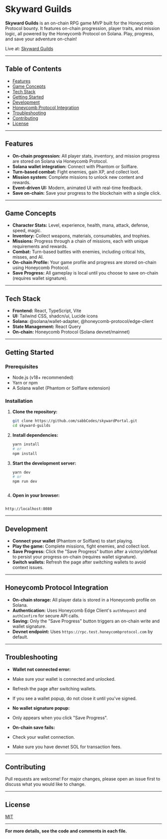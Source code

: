 # Skyward Guilds

**Skyward Guilds** is an on-chain RPG game MVP built for the Honeycomb Protocol bounty. It features on-chain progression, player traits, and mission logic, all powered by the Honeycomb Protocol on Solana. Play, progress, and save your adventure on-chain!

Live at: [Skyward Guilds](https://comforting-marigold-2cb6c1.netlify.app/)

---

## Table of Contents

- [Features](#features)
- [Game Concepts](#game-concepts)
- [Tech Stack](#tech-stack)
- [Getting Started](#getting-started)
- [Development](#development)
- [Honeycomb Protocol Integration](#honeycomb-protocol-integration)
- [Troubleshooting](#troubleshooting)
- [Contributing](#contributing)
- [License](#license)

---

## Features

- **On-chain progression:** All player stats, inventory, and mission progress are stored on Solana via Honeycomb Protocol.
- **Solana wallet integration:** Connect with Phantom or Solflare.
- **Turn-based combat:** Fight enemies, gain XP, and collect loot.
- **Mission system:** Complete missions to unlock new content and rewards.
- **Event-driven UI:** Modern, animated UI with real-time feedback.
- **Save on-chain:** Save your progress to the blockchain with a single click.

---

## Game Concepts

- **Character Stats:** Level, experience, health, mana, attack, defense, speed, magic.
- **Inventory:** Collect weapons, materials, consumables, and trophies.
- **Missions:** Progress through a chain of missions, each with unique requirements and rewards.
- **Combat:** Turn-based battles with enemies, including critical hits, misses, and AI.
- **On-chain Profile:** Your game profile and progress are stored on-chain using Honeycomb Protocol.
- **Save Progress:** All gameplay is local until you choose to save on-chain (requires wallet signature).

---

## Tech Stack

- **Frontend:** React, TypeScript, Vite
- **UI:** Tailwind CSS, shadcn/ui, Lucide icons
- **Solana:** @solana/wallet-adapter, @honeycomb-protocol/edge-client
- **State Management:** React Query
- **On-chain:** Honeycomb Protocol (Solana devnet/mainnet)

---

## Getting Started

### Prerequisites

- Node.js (v18+ recommended)
- Yarn or npm
- A Solana wallet (Phantom or Solflare extension)

### Installation

1. **Clone the repository:**

   ```bash
   git clone https://github.com/sabbCodes/skywardPortal.git
   cd skyward-guilds
   ```

2. **Install dependencies:**

   ```bash
   yarn install
   # or
   npm install
   ```

3. **Start the development server:**

   ```bash
   yarn dev
   # or
   npm run dev
   ```

```

```

4. **Open in your browser:**

```

http://localhost:8080

```

---

## Development

- **Connect your wallet** (Phantom or Solflare) to start playing.
- **Play the game:** Complete missions, fight enemies, and collect loot.
- **Save Progress:** Click the "Save Progress" button after a victory/defeat to persist your progress on-chain (requires wallet signature).
- **Switch wallets:** Refresh the page after switching wallets to avoid context issues.

---

## Honeycomb Protocol Integration

- **On-chain storage:** All player data is stored in a Honeycomb profile on Solana.
- **Authentication:** Uses Honeycomb Edge Client's `authRequest` and `authConfirm` for secure API calls.
- **Saving:** Only the "Save Progress" button triggers an on-chain write and wallet signature.
- **Devnet endpoint:** Uses `https://rpc.test.honeycombprotocol.com` by default.

---

## Troubleshooting

- **Wallet not connected error:**

- Make sure your wallet is connected and unlocked.
- Refresh the page after switching wallets.
- If you see a wallet popup, do not close it until you've signed.

- **No wallet signature popup:**

- Only appears when you click "Save Progress".

- **On-chain save fails:**
- Check your wallet connection.
- Make sure you have devnet SOL for transaction fees.

---

## Contributing

Pull requests are welcome! For major changes, please open an issue first to discuss what you would like to change.

---

## License

[MIT](LICENSE)

---

**For more details, see the code and comments in each file.**

```

```
